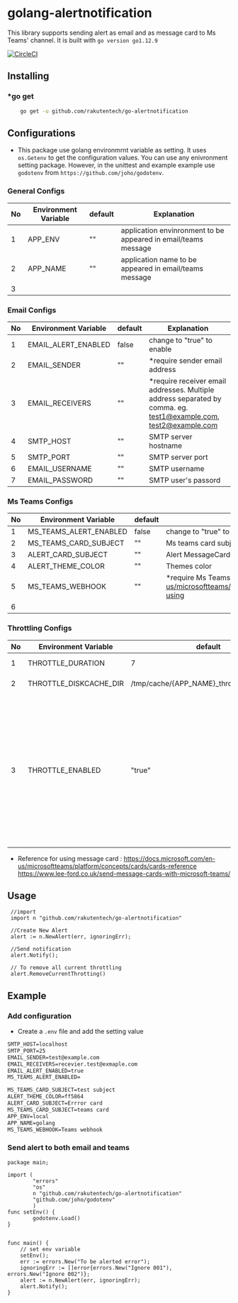 # golang-alertnotification

This library supports sending alert as email and as message card to Ms Teams' channel. It is built with `go version go1.12.9`

[![CircleCI](https://circleci.com/gh/rakutentech/go-alertnotification/tree/master.svg?style=svg)](https://circleci.com/gh/rakutentech/go-alertnotification/tree/master)

## Installing

### *go get

```bash
    go get -u github.com/rakutentech/go-alertnotification
```

## Configurations

* This package use golang environmrnt variable as setting. It uses `os.Getenv` to get the configuration values. You can use any enivronment setting package. However, in the unittest and example example use `godotenv` from `https://github.com/joho/godotenv`.

### General Configs

|No   |Environment Variable    |default   |Explanation   |
|---|---|---|---|
|1   |APP_ENV   | "" | application envinronment to be appeared in email/teams message     |
|2   |APP_NAME   | ""  | application name to be appeared in email/teams message   |
|3   |   |   |   |

### Email Configs

|No   |Environment Variable    |default       |Explanation   |
|---|---|---|---|
|1   |EMAIL_ALERT_ENABLED   |false    |change to "true" to enable   |
|2   |EMAIL_SENDER   |""   | *require sender email address   |
|3   |EMAIL_RECEIVERS   | ""  | *require receiver email addresses. Multiple address separated by comma. eg. test1@example.com, test2@example.com   |
|4   |SMTP_HOST   |""  | SMTP server hostname   |
|5   |SMTP_PORT   |"" | SMTP server port  |
|6   |EMAIL_USERNAME   |""   |SMTP username   |
|7   |EMAIL_PASSWORD   |""   |SMTP user's passord   |

### Ms Teams Configs

|No   |Environment Variable    |default   |Explanation   |
|---|---|---|---|
|1   |MS_TEAMS_ALERT_ENABLED   |false   | change to "true" to enable    |
|2   |MS_TEAMS_CARD_SUBJECT   |""   | Ms teams card subject  |
|3   |ALERT_CARD_SUBJECT   |""   |Alert MessageCard subject   |
|4   |ALERT_THEME_COLOR   |""   |Themes color   |
|5   |MS_TEAMS_WEBHOOK   |""   |*require Ms Teams webhook. <https://docs.microsoft.com/en-us/microsoftteams/platform/concepts/connectors/connectors-using> |
|6   |   |   |   |

### Throttling Configs

|No   |Environment Variable    |default   |Explanation   |
|---|---|---|---|
|1   |THROTTLE_DURATION   | 7 | throttling duration in minute     |
|2   |THROTTLE_DISKCACHE_DIR   | /tmp/cache/{APP_NAME}_throttler_disk_cache  | disk location for throttling    |
|3   |THROTTLE_ENABLED  | "true"  | Enabled by default to avoid sending too many notification. Set it to "false" to disable. Enable this it will send notification only 1 for the same error within `THROTTLE_DURATION`. Otherwise, it will send each occurence of the error. Recommended to be enable. |

* Reference for using message card :
<https://docs.microsoft.com/en-us/microsoftteams/platform/concepts/cards/cards-reference>
<https://www.lee-ford.co.uk/send-message-cards-with-microsoft-teams/>

## Usage

```golang
 //import
 import n "github.com/rakutentech/go-alertnotification"

 //Create New Alert
 alert := n.NewAlert(err, ignoringErr);

 //Send notification
 alert.Notify();

 // To remove all current throttling
 alert.RemoveCurrentThrotting()

```

## Example

### Add configuration

* Create a `.env` file and add the setting value

```markdown
SMTP_HOST=localhost
SMTP_PORT=25
EMAIL_SENDER=test@example.com
EMAIL_RECEIVERS=recevier.test@exmaple.com
EMAIL_ALERT_ENABLED=true
MS_TEAMS_ALERT_ENABLED=

MS_TEAMS_CARD_SUBJECT=test subject
ALERT_THEME_COLOR=ff5864
ALERT_CARD_SUBJECT=Errror card
MS_TEAMS_CARD_SUBJECT=teams card
APP_ENV=local
APP_NAME=golang
MS_TEAMS_WEBHOOK=Teams webhook
```

### Send alert to both email and teams

```golang
package main;

import (
        "errors"
        "os"
        n "github.com/rakutentech/go-alertnotification"
        "github.com/joho/godotenv"
        )
func setEnv() {
        godotenv.Load()
}


func main() {
    // set env variable
    setEnv();
    err := errors.New("To be alerted error");
    ignoringErr := []error{errors.New("Ignore 001"), errors.New("Ignore 002")};
    alert := n.NewAlert(err, ignoringErr);
    alert.Notify();
}
```
